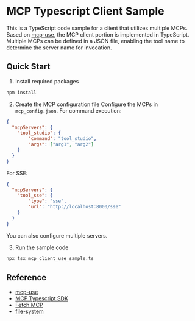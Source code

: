 # MCP Typescript Client Sample

This is a TypeScript code sample for a client that utilizes multiple MCPs. Based on [mcp-use](https://github.com/pietrozullo/mcp-use), the MCP client portion is implemented in TypeScript. Multiple MCPs can be defined in a JSON file, enabling the tool name to determine the server name for invocation.

## Quick Start

1. Install required packages
```bash
npm install
```

2. Create the MCP configuration file
Configure the MCPs in `mcp_config.json`.
For command execution:
```json
{
  "mcpServers": {
    "tool_studio": {
        "command": "tool_studio",
        "args": ["arg1", "arg2"]
    }
  }
}
```
For SSE:
```json
{
  "mcpServers": {
    "tool_sse": {
        "type": "sse",
        "url": "http://localhost:8000/sse"
    }
  }
}
```
You can also configure multiple servers.

3. Run the sample code
```bash
npx tsx mcp_client_use_sample.ts
```


## Reference
- [mcp-use](https://github.com/pietrozullo/mcp-use)
- [MCP Typescript SDK](https://github.com/modelcontextprotocol/typescript-sdk)
- [Fetch MCP](https://github.com/modelcontextprotocol/servers/tree/main/src/fetch)
- [file-system](https://www.npmjs.com/package/@modelcontextprotocol/server-filesystem)
